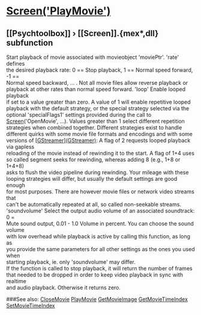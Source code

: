 # [Screen('PlayMovie')](Screen-PlayMovie) 
## [[Psychtoolbox]] &#8250; [[Screen]].{mex*,dll} subfunction


Start playback of movie associated with movieobject 'moviePtr'. 'rate' defines  
the desired playback rate: 0 == Stop playback, 1 == Normal speed forward, -1 ==  
Normal speed backward, ... . Not all movie files allow reverse playback or  
playback at other rates than normal speed forward. 'loop' Enable looped playback  
if set to a value greater than zero. A value of 1 will enable repetitive looped  
playback with the default strategy, or the special strategy selected via the  
optional 'specialFlags1' settings provided during the call to  
[Screen](Screen)('OpenMovie', ...). Values greater than 1 select different repetition  
strategies when combined together. Different strategies exist to handle  
different quirks with some movie file formats and encodings and with some  
versions of [[GStreamer](GStreamer)][(GStreamer)]((GStreamer)): A flag of 2 requests looped playback via gapless  
reloading of the movie instead of rewinding it to the start. A flag of 1+4 uses  
so called segment seeks for rewinding, whereas adding 8 (e.g., 1+8 or 1+4+8)  
asks to flush the video pipeline during rewinding. Your mileage with these  
looping strategies will differ, but usually the default settings are good enough  
for most purposes. There are however movie files or network video streams that  
can't be automatically repeated at all, so called non-seekable streams.  
'soundvolume' Select the output audio volume of an associated soundtrack: 0 =  
Mute sound output, 0.01 - 1.0 Volume in percent. You can choose the sound volume  
with low overhead while playback is active by calling this function, as long as  
you provide the same parameters for all other settings as the ones you used when  
starting playback, ie. only 'soundvolume' may differ.  
If the function is called to stop playback, it will return the number of frames  
that needed to be dropped in order to keep video playback in sync with realtime  
and audio playback. Otherwise it returns zero.  
  


###See also:
[CloseMovie](Screen-CloseMovie) [PlayMovie](Screen-PlayMovie) [GetMovieImage](Screen-GetMovieImage) [GetMovieTimeIndex](Screen-GetMovieTimeIndex) [SetMovieTimeIndex](Screen-SetMovieTimeIndex)
